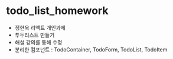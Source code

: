 # todo_list_homework

- 정현욱 리액트 개인과제
- 투두리스트 만들기
- 해설 강의를 통해 수정
- 분리한 컴포넌트 : TodoContainer, TodoForm, TodoList, TodoItem
